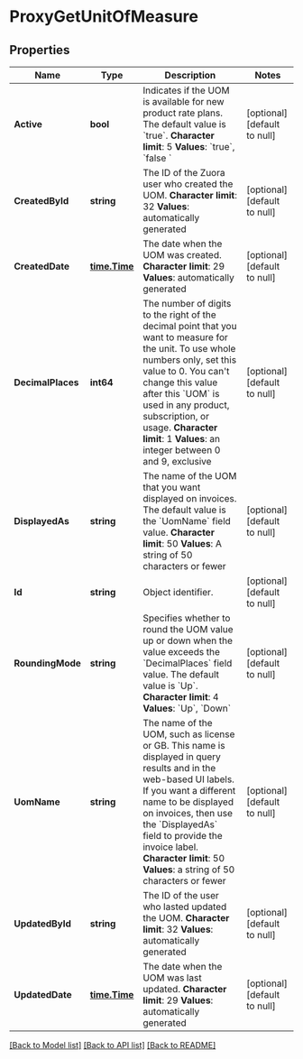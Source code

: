 # ProxyGetUnitOfMeasure

## Properties
Name | Type | Description | Notes
------------ | ------------- | ------------- | -------------
**Active** | **bool** |  Indicates if the UOM is available for new product rate plans. The default value is &#x60;true&#x60;. **Character limit**: 5 **Values**: &#x60;true&#x60;, &#x60;false &#x60;  | [optional] [default to null]
**CreatedById** | **string** |  The ID of the Zuora user who created the UOM. **Character limit**: 32 **Values**: automatically generated  | [optional] [default to null]
**CreatedDate** | [**time.Time**](time.Time.md) |  The date when the UOM was created. **Character limit**: 29 **Values**: automatically generated  | [optional] [default to null]
**DecimalPlaces** | **int64** | The number of digits to the right of the decimal point that you want to measure for the unit. To use whole numbers only, set this value to 0. You can&#39;t change this value after this &#x60;UOM&#x60; is used in any product, subscription, or usage. **Character limit**: 1 **Values**: an integer between 0 and 9, exclusive  | [optional] [default to null]
**DisplayedAs** | **string** | The name of the UOM that you want displayed on invoices. The default value is the &#x60;UomName&#x60; field value. **Character limit**: 50 **Values**: A string of 50 characters or fewer  | [optional] [default to null]
**Id** | **string** | Object identifier. | [optional] [default to null]
**RoundingMode** | **string** |  Specifies whether to round the UOM value up or down when the value exceeds the &#x60;DecimalPlaces&#x60; field value. The default value is &#x60;Up&#x60;. **Character limit**: 4 **Values**: &#x60;Up&#x60;, &#x60;Down&#x60;  | [optional] [default to null]
**UomName** | **string** |  The name of the UOM, such as license or GB. This name is displayed in query results and in the web-based UI labels. If you want a different name to be displayed on invoices, then use the &#x60;DisplayedAs&#x60; field to provide the invoice label. **Character limit**: 50 **Values**: a string of 50 characters or fewer  | [optional] [default to null]
**UpdatedById** | **string** | The ID of the user who lasted updated the UOM. **Character limit**: 32 **Values**: automatically generated  | [optional] [default to null]
**UpdatedDate** | [**time.Time**](time.Time.md) |  The date when the UOM was last updated. **Character limit**: 29 **Values**: automatically generated  | [optional] [default to null]

[[Back to Model list]](../README.md#documentation-for-models) [[Back to API list]](../README.md#documentation-for-api-endpoints) [[Back to README]](../README.md)


